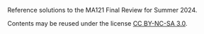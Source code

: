 Reference solutions to the MA121 Final Review for Summer 2024.

Contents may be reused under the license [CC BY-NC-SA 3.0](https://creativecommons.org/licenses/by-nc-sa/3.0/).
